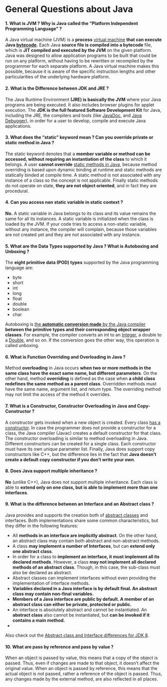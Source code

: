 # General Questions about Java

#### 1. What is JVM ? Why is Java called the “Platform Independent Programming Language” ?
A Java virtual machine (JVM) is a **process** [virtual machine](http://www.javacodegeeks.com/2013/12/part-1-of-3-synopsis-of-articles-videos-on-performance-tuning-jvm-gc-in-java-mechanical-sympathy-et-al.html) **that can execute Java [bytecode](http://www.javacodegeeks.com/2013/12/mastering-java-bytecode.html).** Each Java **source file is compiled into a bytecode** file, which is **JIT compiled and executed by the JVM** on the given platform. Java was designed to allow application programs to be built that could be run on any platform, without having to be rewritten or recompiled by the programmer for each separate platform. A Java virtual machine makes this possible, because it is aware of the specific instruction lengths and other particularities of the underlying hardware platform.

#### 2. What is the Difference between JDK and JRE ?
The Java Runtime Environment **(JRE) is basically the JVM** where your Java programs are being executed. It also includes browser plugins for applet execution. The **JDK is the full featured Software Development Kit** for Java, including the JRE, the compilers and tools (like [JavaDoc](http://docs.oracle.com/javase/7/docs/technotes/tools/windows/javadoc.html), and [Java Debugger](http://docs.oracle.com/javase/7/docs/technotes/tools/windows/jdb.html)), in order for a user to develop, compile and execute Java applications.

#### 3. What does the “static” keyword mean ? Can you override private or static method in Java ?
The static keyword denotes that a **member variable or method can be accessed, without requiring an instantiation of the class** to which it belongs. A user **cannot override** [static methods in Java](http://www.javacodegeeks.com/2012/05/java-static-methods-can-be-code-smell.html), because method overriding is based upon dynamic binding at runtime and static methods are statically binded at compile time. A static method is not associated with any instance of a class so the concept is not applicable. Finally static methods do not operate on state, **they are not object oriented**, and in fact they are procedural.

#### 4. Can you access non static variable in static context ?
**No.** A static variable in Java belongs to its class and its value remains the same for all its instances. A static variable is initialized when the class is loaded by the JVM. If your code tries to access a non-static variable, without any instance, the compiler will complain, because those variables are not created yet and they are not associated with any instance.

#### 5. What are the Data Types supported by Java ? What is Autoboxing and Unboxing ?
The **eight primitive data (POD) types** supported by the Java programming language are:

* byte
* short
* int
* long
* float
* double
* boolean
* char

Autoboxing is [the **automatic conversion made** by the Java compiler](http://www.javacodegeeks.com/2013/07/java-generics-tutorial-example-class-interface-methods-wildcards-and-much-more.html) **between the primitive types and their corresponding object wrapper classes**. For example, the compiler converts an int to an [Integer](http://docs.oracle.com/javase/7/docs/api/java/lang/Integer.html?is-external=true), a double to a [Double](http://docs.oracle.com/javase/7/docs/api/java/lang/Double.html), and so on. If the conversion goes the other way, this operation is called unboxing.

#### 6. What is Function Overriding and Overloading in Java ?
Method **overloading** in Java occurs **when two or more methods in the same class have the exact same name, but different parameters**. On the other hand, method **overriding** is defined as the case when **a child class redefines the same method as a parent class**. Overridden methods must have the same name, argument list, and return type. The overriding method may not limit the access of the method it overrides.

#### 7. What is a Constructor, Constructor Overloading in Java and Copy-Constructor ?
A constructor gets invoked when a new object is created. Every class [has a constructor](http://www.javacodegeeks.com/2014/01/which-is-better-option-cloning-or-copy-constructors.html). In case the programmer does not provide a constructor for a class, the Java compiler (Javac) creates a default constructor for that class. The constructor overloading is similar to method overloading in Java. Different constructors can be created for a single class. Each constructor must have its own unique parameter list. Finally, Java does support copy constructors like C++, but the difference lies in the fact that **Java doesn’t create a default copy constructor if you don’t write your own**.

#### 8. Does Java support multiple inheritance ?
**No** (unlike C++), Java does not support multiple inheritance. Each class is able to **extend only on one class, but is able to implement more than one interfaces**.

#### 9. What is the difference between an Interface and an Abstract class ?
Java provides and supports the creation both of [abstract classes](http://examples.javacodegeeks.com/java-basics/java-abstract-class-example/) and interfaces. Both implementations share some common characteristics, but they differ in the following features:

* All **methods in an interface are implicitly abstract**. On the other hand, an abstract class may contain both abstract and non-abstract methods.
* A class **may implement a number of Interfaces**, but can **extend only one abstract class**.
* In order for a class to **implement an interface, it must implement all its declared methods**. However, a class **may not implement all declared methods of an abstract class**. Though, in this case, the sub-class must also be declared as abstract.
* Abstract classes can implement interfaces without even providing the implementation of interface methods.
* **Variables declared in a Java interface is by default final. An abstract class may contain non-final variables.**
* **Members of a Java interface are public by default. A member of an abstract class can either be private, protected or public.**
* An interface is absolutely abstract and cannot be instantiated. An **abstract class** also cannot be instantiated, but **can be invoked if it contains a main method.**
*
Also check out the [Abstract class and Interface differences for JDK 8](http://www.javacodegeeks.com/2014/04/abstract-class-versus-interface-in-the-jdk-8-era.html).

#### 10. What are pass by reference and pass by value ?
When an object is passed by value, this means that a copy of the object is passed. Thus, even if changes are made to that object, it doesn’t affect the original value. When an object is passed by reference, this means that the actual object is not passed, rather a reference of the object is passed. Thus, any changes made by the external method, are also reflected in all places.
